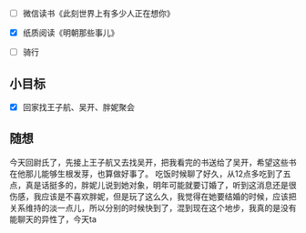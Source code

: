 - [ ] 微信读书《此刻世界上有多少人正在想你》
- [x] 纸质阅读《明朝那些事儿》
- [ ] 骑行


## 小目标
- [x] 回家找王子航、吴开、胖妮聚会

## 随想
今天回尉氏了，先接上王子航又去找吴开，把我看完的书送给了吴开，希望这些书在他那儿能够生根发芽，也算做好事了。
吃饭时候聊了好久，从12点多吃到了五点，真是话挺多的，胖妮儿说到她对象，明年可能就要订婚了，听到这消息还是很伤感，我应该是不喜欢胖妮，但是玩了这么久，我觉得在她要结婚的时候，应该把关系维持的淡一点儿，所以分别的时候快到了，混到现在这个地步，我真的是没有能聊天的异性了，今天ta